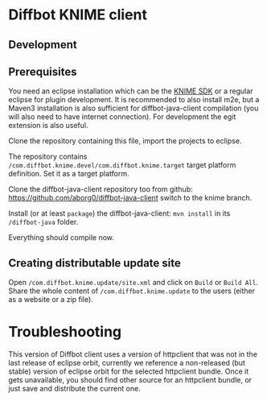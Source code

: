 Diffbot KNIME client
====================

Development
-----------

Prerequisites
-------------

You need an eclipse installation which can be the [KNIME SDK](http://www.knime.org/downloads/overview) or a regular eclipse for plugin development. It is recommended to also install m2e, but a Maven3 installation is also sufficient for diffbot-java-client compilation (you will also need to have internet connection). For development the egit extension is also useful.

Clone the repository containing this file, import the projects to eclipse.

The repository contains `/com.diffbot.knime.devel/com.diffbot.knime.target` target platform definition. Set it as a target platform.

Clone the diffbot-java-client repository too from github: https://github.com/aborg0/diffbot-java-client switch to the knime branch.

Install (or at least `package`) the diffbot-java-client: `mvn install` in its `/diffbot-java` folder.

Everything should compile now.

Creating distributable update site
----------------------------------

Open `/com.diffbot.knime.update/site.xml` and click on `Build` or `Build All`. Share the whole content of `/com.diffbot.knime.update` to the users (either as a website or a zip file).

Troubleshooting
===============

This version of Diffbot client uses a version of httpclient that was not in the last release of eclipse orbit, currently we reference a non-released (but stable) version of eclipse orbit for the selected httpclient bundle. Once it gets unavailable, you should find other source for an httpclient bundle, or just save and distribute the current one.